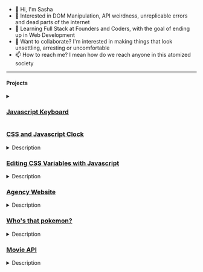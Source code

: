 - 👋 Hi, I'm Sasha
- 👀 Interested in DOM Manipulation, API weirdness, unreplicable errors and dead parts of the internet
- 🌱 Learning Full Stack at Founders and Coders, with the goal of ending up in Web Development
- 💞️ Want to collaborate? I'm interested in making things that look unsettling, arresting or uncomfortable
- 📫 How to reach me? I mean how do we reach anyone in this atomized society
---
#### Projects
<details>  <summary>
  
### [Javascript Keyboard](https://cerealenjoyer.github.io/precourse-projects/week-1/emoPiano/index.html)

   </summary>
Using lessons from the Javascript30 lesson 'Javascript Drum Kit', I made this (extremely) simple piano. Taking inspiration from films like Grand Piano I made a simulation of a 'musical combination lock', a locked box hidden inside a piano that only unlocks on playing a certain melody - in this case the opening riff from a 'My Chemical Romance' song (hence the name 'emoPiano').
Try listening [to the start of Black Parade](https://www.youtube.com/watch?v=v_uncMEJkBc) and trying to replicate the sequence, or if you're impatient, you can cheat.
<details>
  <summary>Solution</summary>
  
l k ; j f l d s j a f
  
</details>
</details>

### [CSS and Javascript Clock](https://cerealenjoyer.github.io/precourse-projects/week-1/horrorClock/index.html) 
<details>
  <summary> Description </summary>
I made a simple clock in JS and CSS, and decided to try and link it thematically to the previous project: inspired by my wasted youth playing point-'n-click mystery games I made a *Silent Hill* inspired puzzle clock - watching it until the second hand hits '0' causes it to click and shift, unlocking another door.
  </details>
  
### [Editing CSS Variables with Javascript](https://cerealenjoyer.github.io/precourse-projects/week-3/css-variables/index.html)
<details>
  <summary> Description </summary>
I was really excited to learn about CSS Variables. DOM Manipulation was my favourite part of learning how to build a website, I love the crunchiness of it and I think it's really cool that you can make your JavaScript interact with your HTML, it suddenly makes a website feel like 'serious business'. Adding CSS into the mix feels like the coup de grace.
Inspired by films like Jacob's Ladder, as well as the found-footage photography artwork of Trevor Henderson, I tried to use CSS Variables to make a photo of an everyday tableau 'shift' into a ruined, uncomfortable environment: You can adjust the sliders on the left to add layers of decay onto the photo, and for subtlety you can blur them out with the sliders on the right, to lessen the effect.
  </details>
  
  ### [Agency Website](https://fac22.github.io/DaSha-Agency/)
<details>
  <summary> Description </summary>
This was my first piece of groupwork; I worked with Danilo (he's great tooo by the way, if you don't hire me, hire him!) to make a design agency one-page website. Our planning discussions revealed a mutual interest in dystopian fiction and ruined architecture, so we came up with the idea of a design site from hell: If the gold standard of software engineering was to build products that last the test of time, we wanted our site to visibly crumble and decay the longer you spent on it. As you scroll down the site, the background begins to fall apart, and an ordinary suburban street becomes overgrown with rust and plantlife.
We had an idea that was going to be even more intrusive: A timer would start when you logged into the website and over time CSS elements would become buggy - kerning would become uneven, margins would start to unravel, but sadly this idea was seen as too time-consuming for the timeframe we were given and was abandoned in favour of making sure the website was legible and accessible. (Probably the right call to be honest).
  </details>
  
 ### [Who's that pokemon?](https://cerealenjoyer.github.io/precourse-projects/week-8/real-world-fetch/workshop.html)
<details>
  <summary> Description </summary>
  You might have seen a fair few of these already, because this was based on a workshop that we went through in lessons: Based on the [Who's that pokemon](https://i.imgur.com/av0BXKO.png) stinger that played in ad-breaks of the cockfighting-fantasy children's show Pokemon, I made an extremely simple API lookup: Type a pokemon name (or number) into the search input, get a Pokemon out. 
My favourite part of this one was learning to use (and make) SVGs. When I started I had no idea that what I thought was an extremely simple goal (to make some text curve out *slightly* would involve opening GIMP, drawing a line for the text to follow, converting it into a path, exporting that path and then instructing the text to follow that (fill-less, borderless) path. Any time I see path text on a website now, I silently thank the frontend developer for their service.
  </details>
  
### [Movie API](https://fac22.github.io/SashaSairaFilmLookup/)
<details>
  <summary> Description </summary>
  
Truth be told this is the project I'm least happy with, but I learned a lot about APIs making it so I feel like I have to acknowledge it.
Initially it started as a joke between me and my project partner, that the Guardian's film reviews were so bad you should always take the opposite advice. From there we decided to make a site that allowed you to search for a film through the (extremely robust) MovieDB API, and then clicking one of the results would show you the inverse star rating from the Guardian ( ${5-guardianStarRating}). However, it became clear late on that no amount of boolean-fiddling or search-tweaking would ever make the Guardian API do exactly what we wanted: review coverage before 1999 was spotty at best, and their metadata wasn't quite what we needed it to be. In a moment of artistic hubris I quick-stripped all of the CSS that had been carefully employed to make it look like the Guardian front page, and replaced it with the New York Times' dedicated movie reviews API. Of course, the New York Times situates their content behind a paywall, so in retrospect it wasn't the quick-fix I had hoped for
  </details>


<!---
cerealenjoyer/cerealenjoyer is a ✨ special ✨ repository because its `README.md` (this file) appears on your GitHub profile.
You can click the Preview link to take a look at your changes.
--->
